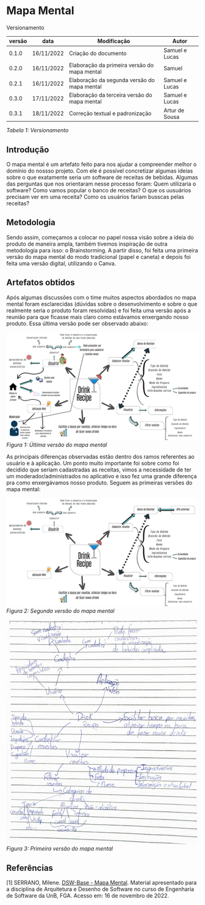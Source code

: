 # Mapa Mental

Versionamento

versão | data | Modificação | Autor
-------|------|-------------|------
0.1.0 | 16/11/2022 | Criação do documento | Samuel e Lucas
0.2.0 | 16/11/2022 | Elaboração da primeira versão do mapa mental | Samuel
0.2.1 | 16/11/2022 | Elaboração da segunda versão do mapa mental | Samuel e Lucas
0.3.0 | 17/11/2022 | Elaboração da terceira versão do mapa mental | Samuel e Lucas
0.3.1 | 18/11/2022 | Correção textual e padronização | Artur de Sousa


*Tabela 1: Versionamento*

## Introdução

O mapa mental é um artefato feito para nos ajudar a compreender melhor o domínio do nossso projeto. Com ele é possível concretizar algumas ideias sobre o que exatamente seria um software de receitas de bebidas. Algumas das perguntas que nos orientaram nesse processo foram: Quem utilizaria o software? Como vamos popular o banco de receitas? O que os uusuários precisam ver em uma receita? Como os usuários fariam busscas pelas receitas?

## Metodologia

Sendo assim, começamos a colocar no papel nossa visão sobre a ideia do produto de maneira ampla, também tivemos inspiração de outra metodologia para isso: o Brainstorming. A partir disso, foi feita uma primeira versão do mapa mental do modo tradicional (papel e caneta) e depois foi feita uma versão digital, utilizando o Canva. 

## Artefatos obtidos

Após algumas discussões com o time muitos aspectos abordados no mapa mental foram esclarecidas (dúvidas sobre o desenvolvimento e sobre o que realmente seria o produto foram resolvidas) e foi feita uma versão após a reunião para que ficasse mais claro como estávamos enxergando nosso produto. Essa última versão pode ser observado abaixo: 

![Mapa Mental](./assets/MapaMental/mapa_mental_v02.png)
*Figura 1: Última versão do mapa mental*

As principais diferenças observadas estão dentro dos ramos referentes ao usuário e à aplicação. Um ponto muito importante foi sobre como foi decidido que seriam cadastradas as receitas, vimos a necessidade de ter um moderador/administrados no aplicativo e isso fez uma grande diferença pra como enxergávamos nosso produto. Seguem as primeiras versões do mapa mental:

![Segunda versão do Mapa Mental](./assets/MapaMental/mapa_mental_v01.jpg)
*Figura 2: Segunda versão do mapa mental*

![Primeira versão do Mapa Mental](./assets/MapaMental/mapa_mental_v00.jpeg)
*Figura 3: Primeira versão do mapa mental*

## Referências

[1] SERRANO, Milene. [DSW-Base - Mapa Mental](https://unbbr-my.sharepoint.com/personal/mileneserrano_unb_br/_layouts/15/stream.aspx?id=%2Fpersonal%2Fmileneserrano_unb_br%2FDocuments%2FArqDSW%20-%20VídeosOriginais%2F02e%20-%20VideoAula%20-%20DSW-Base%20-%20MapaMental%2Emp4&ga=1). Material apresentado para a disciplina de Arquitetura e Desenho de Software no curso de Engenharia de Software da UnB, FGA. Acesso em: 16 de novembro de 2022.